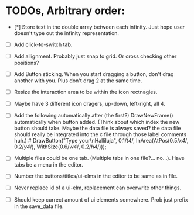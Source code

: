 # TODOs, Arbitrary order:
- [*] Store text in the double array between each infinity. Just hope user doesn't type out the infinity representation.

- [ ] Add click-to-switch tab.

- [ ] Add allignment. Probably just snap to grid. Or cross checking other positions?

- [ ] Add Button sticking. When you start dragging a button, don't drag another with you. Plus don't drag 2 at the same time.

- [ ] Resize the interaction area to be within the icon rectnagles.

- [ ] Maybe have 3 different icon dragers, up-down, left-right, all 4.

- [ ] Add the following automatically after (the first?) DrawNewFrame() automatically when button added. (Think about which index the new button should take. Maybe the data file is always saved? the data file should really be integrated into the c file through those label comments huh.) # DrawButton("Type your\nHalliluja", 0.1/*t4*/, InArea(AtPos(0.5/*x4*/, 0.2/*y4*/), WithSize(0.6/*w4*/, 0.2/*h4*/)));

- [ ] Multiple files could be one tab. (Multiple tabs in one file?... no...). Have tabs be a menu in the editor.
- [ ] Number the buttons/titles/ui-elms in the editor to be same as in file.
- [ ] Never replace id of a ui-elm, replacement can overwrite other things.
- [ ] Should keep currect amount of ui elements somewhere. Prob just prefix in the save_data file.
